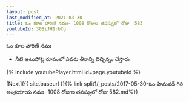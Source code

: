 ```yaml
---
layout: post
last_modified_at: 2021-03-30
title: ఓం కూల హారిణే నమః- 1008 రోజుల తపస్సులో రోజు  583
youtubeId: 30BiJH1rbCg
---
```

 
 
 ఓం కూల హారిణే నమః  
 
 -  నీటి ఆటుపోట్ల రూపంలో ఎవరు తీరాన్ని విచ్ఛిన్నం చేస్తారు 
 
  
 
  
 
 
 
 
 
 


{% include youtubePlayer.html id=page.youtubeId %}
 
[Next]({{ site.baseurl }}{% link  split1/_posts/2017-05-30-ఓం హిమవద్ గిరి అంశ్రయాయ నమః- 1008 రోజుల తపస్సులో రోజు  582.md%})
 
